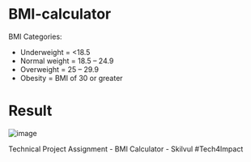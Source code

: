 # BMI-calculator
BMI Categories:
- Underweight = <18.5
- Normal weight = 18.5 – 24.9
- Overweight = 25 – 29.9
- Obesity = BMI of 30 or greater

# Result
![image](https://github.com/alziputra/BMI-calculator/assets/88979001/171109cf-ec51-4c3f-a212-a46987efab49)

Technical Project Assignment - BMI Calculator - Skilvul #Tech4Impact
